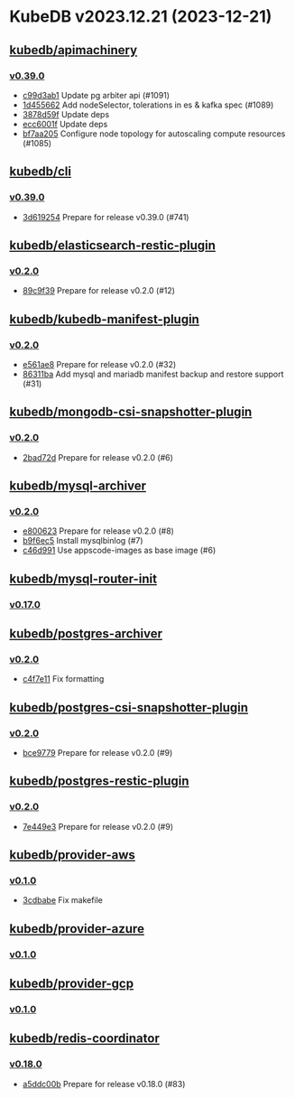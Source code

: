 # KubeDB v2023.12.21 (2023-12-21)


## [kubedb/apimachinery](https://github.com/kubedb/apimachinery)

### [v0.39.0](https://github.com/kubedb/apimachinery/releases/tag/v0.39.0)

- [c99d3ab1](https://github.com/kubedb/apimachinery/commit/c99d3ab1) Update pg arbiter api (#1091)
- [1d455662](https://github.com/kubedb/apimachinery/commit/1d455662) Add nodeSelector, tolerations in es & kafka spec (#1089)
- [3878d59f](https://github.com/kubedb/apimachinery/commit/3878d59f) Update deps
- [ecc6001f](https://github.com/kubedb/apimachinery/commit/ecc6001f) Update deps
- [bf7aa205](https://github.com/kubedb/apimachinery/commit/bf7aa205) Configure node topology for autoscaling compute resources (#1085)



## [kubedb/cli](https://github.com/kubedb/cli)

### [v0.39.0](https://github.com/kubedb/cli/releases/tag/v0.39.0)

- [3d619254](https://github.com/kubedb/cli/commit/3d619254) Prepare for release v0.39.0 (#741)



## [kubedb/elasticsearch-restic-plugin](https://github.com/kubedb/elasticsearch-restic-plugin)

### [v0.2.0](https://github.com/kubedb/elasticsearch-restic-plugin/releases/tag/v0.2.0)

- [89c9f39](https://github.com/kubedb/elasticsearch-restic-plugin/commit/89c9f39) Prepare for release v0.2.0 (#12)



## [kubedb/kubedb-manifest-plugin](https://github.com/kubedb/kubedb-manifest-plugin)

### [v0.2.0](https://github.com/kubedb/kubedb-manifest-plugin/releases/tag/v0.2.0)

- [e561ae8](https://github.com/kubedb/kubedb-manifest-plugin/commit/e561ae8) Prepare for release v0.2.0 (#32)
- [86311ba](https://github.com/kubedb/kubedb-manifest-plugin/commit/86311ba) Add mysql and mariadb manifest backup and restore support (#31)



## [kubedb/mongodb-csi-snapshotter-plugin](https://github.com/kubedb/mongodb-csi-snapshotter-plugin)

### [v0.2.0](https://github.com/kubedb/mongodb-csi-snapshotter-plugin/releases/tag/v0.2.0)

- [2bad72d](https://github.com/kubedb/mongodb-csi-snapshotter-plugin/commit/2bad72d) Prepare for release v0.2.0 (#6)



## [kubedb/mysql-archiver](https://github.com/kubedb/mysql-archiver)

### [v0.2.0](https://github.com/kubedb/mysql-archiver/releases/tag/v0.2.0)

- [e800623](https://github.com/kubedb/mysql-archiver/commit/e800623) Prepare for release v0.2.0 (#8)
- [b9f6ec5](https://github.com/kubedb/mysql-archiver/commit/b9f6ec5) Install mysqlbinlog (#7)
- [c46d991](https://github.com/kubedb/mysql-archiver/commit/c46d991) Use appscode-images as base image (#6)



## [kubedb/mysql-router-init](https://github.com/kubedb/mysql-router-init)

### [v0.17.0](https://github.com/kubedb/mysql-router-init/releases/tag/v0.17.0)




## [kubedb/postgres-archiver](https://github.com/kubedb/postgres-archiver)

### [v0.2.0](https://github.com/kubedb/postgres-archiver/releases/tag/v0.2.0)

- [c4f7e11](https://github.com/kubedb/postgres-archiver/commit/c4f7e11) Fix formatting



## [kubedb/postgres-csi-snapshotter-plugin](https://github.com/kubedb/postgres-csi-snapshotter-plugin)

### [v0.2.0](https://github.com/kubedb/postgres-csi-snapshotter-plugin/releases/tag/v0.2.0)

- [bce9779](https://github.com/kubedb/postgres-csi-snapshotter-plugin/commit/bce9779) Prepare for release v0.2.0 (#9)



## [kubedb/postgres-restic-plugin](https://github.com/kubedb/postgres-restic-plugin)

### [v0.2.0](https://github.com/kubedb/postgres-restic-plugin/releases/tag/v0.2.0)

- [7e449e3](https://github.com/kubedb/postgres-restic-plugin/commit/7e449e3) Prepare for release v0.2.0 (#9)



## [kubedb/provider-aws](https://github.com/kubedb/provider-aws)

### [v0.1.0](https://github.com/kubedb/provider-aws/releases/tag/v0.1.0)

- [3cdbabe](https://github.com/kubedb/provider-aws/commit/3cdbabe) Fix makefile



## [kubedb/provider-azure](https://github.com/kubedb/provider-azure)

### [v0.1.0](https://github.com/kubedb/provider-azure/releases/tag/v0.1.0)




## [kubedb/provider-gcp](https://github.com/kubedb/provider-gcp)

### [v0.1.0](https://github.com/kubedb/provider-gcp/releases/tag/v0.1.0)




## [kubedb/redis-coordinator](https://github.com/kubedb/redis-coordinator)

### [v0.18.0](https://github.com/kubedb/redis-coordinator/releases/tag/v0.18.0)

- [a5ddc00b](https://github.com/kubedb/redis-coordinator/commit/a5ddc00b) Prepare for release v0.18.0 (#83)



